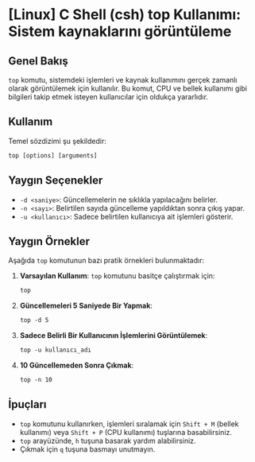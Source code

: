 # [Linux] C Shell (csh) top Kullanımı: Sistem kaynaklarını görüntüleme

## Genel Bakış
`top` komutu, sistemdeki işlemleri ve kaynak kullanımını gerçek zamanlı olarak görüntülemek için kullanılır. Bu komut, CPU ve bellek kullanımı gibi bilgileri takip etmek isteyen kullanıcılar için oldukça yararlıdır.

## Kullanım
Temel sözdizimi şu şekildedir:

```csh
top [options] [arguments]
```

## Yaygın Seçenekler
- `-d <saniye>`: Güncellemelerin ne sıklıkla yapılacağını belirler.
- `-n <sayı>`: Belirtilen sayıda güncelleme yapıldıktan sonra çıkış yapar.
- `-u <kullanıcı>`: Sadece belirtilen kullanıcıya ait işlemleri gösterir.

## Yaygın Örnekler
Aşağıda `top` komutunun bazı pratik örnekleri bulunmaktadır:

1. **Varsayılan Kullanım**: `top` komutunu basitçe çalıştırmak için:
   ```csh
   top
   ```

2. **Güncellemeleri 5 Saniyede Bir Yapmak**:
   ```csh
   top -d 5
   ```

3. **Sadece Belirli Bir Kullanıcının İşlemlerini Görüntülemek**:
   ```csh
   top -u kullanıcı_adı
   ```

4. **10 Güncellemeden Sonra Çıkmak**:
   ```csh
   top -n 10
   ```

## İpuçları
- `top` komutunu kullanırken, işlemleri sıralamak için `Shift + M` (bellek kullanımı) veya `Shift + P` (CPU kullanımı) tuşlarına basabilirsiniz.
- `top` arayüzünde, `h` tuşuna basarak yardım alabilirsiniz.
- Çıkmak için `q` tuşuna basmayı unutmayın.